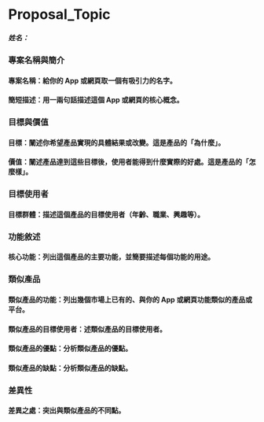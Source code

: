 # Proposal_Topic

##### 姓名：

### 專案名稱與簡介

#### 專案名稱：給你的 App 或網頁取一個有吸引力的名字。

#### 簡短描述：用一兩句話描述這個 App 或網頁的核心概念。

### 目標與價值

#### 目標：闡述你希望產品實現的具體結果或改變。這是產品的「為什麼」。

#### 價值：闡述產品達到這些目標後，使用者能得到什麼實際的好處。這是產品的「怎麼樣」。

### 目標使用者

#### 目標群體：描述這個產品的目標使用者（年齡、職業、興趣等）。

### 功能敘述

#### 核心功能：列出這個產品的主要功能，並簡要描述每個功能的用途。

### 類似產品

#### 類似產品的功能：列出幾個市場上已有的、與你的 App 或網頁功能類似的產品或平台。

#### 類似產品的目標使用者：述類似產品的目標使用者。

#### 類似產品的優點：分析類似產品的優點。

#### 類似產品的缺點：分析類似產品的缺點。

### 差異性

#### 差異之處：突出與類似產品的不同點。
